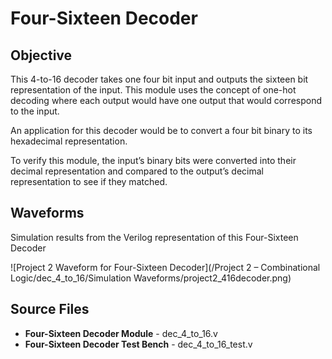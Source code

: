 # Four-Sixteen Decoder

## Objective

This 4-to-16 decoder takes one four bit input and outputs the sixteen bit representation of the input. This module uses the concept of one-hot decoding where each output would have one output that would correspond to the input. 

An application for this decoder would be to convert a four bit binary to its hexadecimal representation. 

To verify this module, the input’s binary bits were converted into their decimal representation and compared to the output’s decimal representation to see if they matched.

## Waveforms

Simulation results from the Verilog representation of this Four-Sixteen Decoder

![Project 2 Waveform for Four-Sixteen Decoder](/Project 2 – Combinational Logic/dec_4_to_16/Simulation Waveforms/project2_416decoder.png)

## Source Files
- **Four-Sixteen Decoder Module** - dec_4_to_16.v
- **Four-Sixteen Decoder Test Bench** - dec_4_to_16_test.v